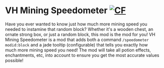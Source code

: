 # VH Mining Speedometer <a href="https://www.curseforge.com/minecraft/mc-mods/vh-mining-speedometer"><img src="http://cf.way2muchnoise.eu/1040963.svg" alt="CF"></a>
Have you ever wanted to know just how much more mining speed you needed to instamine that random block?
Whether it's a wooden chest, an ornate strong box, or just a random block, this mod is the mod for you!
VH Mining Speedometer is a mod that adds both a command `/speedometer modid:block` and a jade tooltip (configurable) that tells you exactly how much more mining speed you need!
The mod will take all potion effects, enchantments, etc, into account to ensure you get the most accurate values possible!